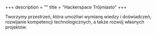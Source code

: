 +++
description = ""
title = "Hackerspace Trójmiasto"
+++

Tworzymy przestrzeń, która umożliwi wymianę wiedzy i doświadczeń, rozwijanie kompetencji technologicznych, a także rozwój własnych projektów.
